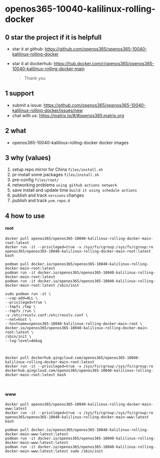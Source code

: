 # openos365-10040-kalilinux-rolling-docker

## 0 star the project if it is helpfull

* star it at github: https://github.com/openos365/openos365-10040-kalilinux-rolling-docker
* star it at dockerhub: https://hub.docker.com/r/openos365/openos365-10040-kalilinux-rolling-docker-main

  > Thank you

## 1 support

* submit a issue: https://github.com/openos365/openos365-10040-kalilinux-rolling-docker/issues/new
* chat with us: https://matrix.to/#/#openos365:matrix.org

## 2 what

* openos365-10040-kalilinux-rolling-docker docker images
  
## 3 why (values)

1. setup repo mirror for China `files/install.sh`
1. pr-install some packages `files/install.sh`
1. pre-config `files/root/`
1. networking problems `using github actions network`
1. save install and update time `build it using schedule actions`
1. publish and track `versions` changes
1. publish and track `yum.repo.d`

## 4 how to use

#### root
```
docker pull openos365/openos365-10040-kalilinux-rolling-docker-main-root:latest
docker run -it --privileged=true -v /sys/fs/cgroup:/sys/fs/cgroup:ro openos365/openos365-10040-kalilinux-rolling-docker-main-root:latest bash

podman pull docker.io/openos365/openos365-10040-kalilinux-rolling-docker-main-root:latest
podman run -it docker.io/openos365/openos365-10040-kalilinux-rolling-docker-main-root:latest
podman run -it docker.io/openos365/openos365-10040-kalilinux-rolling-docker-main-root:latest /sbin/init

sudo podman run -it \
--cap-add=ALL \
--privileged=true \
--tmpfs /tmp \
--tmpfs /run \
-v /etc/resolv.conf:/etc/resolv.conf \
--net=host \
--hostname=openos365-10040-kalilinux-rolling-docker-main-root \
docker.io/openos365/openos365-10040-kalilinux-rolling-docker-main-root:latest \
/sbin/init \
--log-level=debug



docker pull dockerhub.qingcloud.com/openos365/openos365-10040-kalilinux-rolling-docker-main-root:latest
docker run -it --privileged=true -v /sys/fs/cgroup:/sys/fs/cgroup:ro dockerhub.qingcloud.com/openos365/openos365-10040-kalilinux-rolling-docker-main-root:latest bash



```
#### www

```
docker pull openos365/openos365-10040-kalilinux-rolling-docker-main-www:latest
docker run -it --privileged=true -v /sys/fs/cgroup:/sys/fs/cgroup:ro openos365/openos365-10040-kalilinux-rolling-docker-main-www:latest bash

podman pull docker.io/openos365/openos365-10040-kalilinux-rolling-docker-main-www:latest:latest
podman run -it docker.io/openos365/openos365-10040-kalilinux-rolling-docker-main-www:latest:latest
podman run -it docker.io/openos365/openos365-10040-kalilinux-rolling-docker-main-www:latest:latest sudo /sbin/init




```
